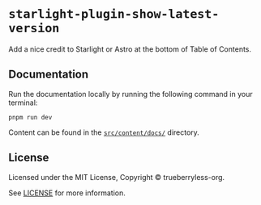 # `starlight-plugin-show-latest-version`

Add a nice credit to Starlight or Astro at the bottom of Table of Contents.

## Documentation

Run the documentation locally by running the following command in your terminal:

```shell
pnpm run dev
```

Content can be found in the [`src/content/docs/`](./src/content/docs/) directory.

## License

Licensed under the MIT License, Copyright © trueberryless-org.

See [LICENSE](/LICENSE) for more information.
